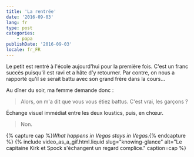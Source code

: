 ```yaml
---
title: 'La rentrée'
date: '2016-09-03'
lang: fr
type: post
categories:
    - papa
publishDate: '2016-09-03'
locale: fr_FR
---
```


Le petit est rentré à l'école aujourd'hui pour la première fois. C'est un franc succès puisqu'il est ravi et a hâte d'y retourner. Par contre, on nous a rapporté qu'il se serait battu avec son grand frère dans la cours…

<!-- more -->

Au dîner du soir, ma femme demande donc :

> Alors, on m'a dit que vous vous étiez battus. C'est vrai, les garçons ?

Échange visuel immédiat entre les deux loustics, puis, en chœur.

> Non.

{% capture cap %}<em lang="en">What happens in Vegas stays in Vegas.</em>{% endcapture %}
{% include video_as_a_gif.html.liquid
    slug="knowing-glance"
    alt="Le capitaine Kirk et Spock s'échangent un regard complice."
    caption=cap
%}
